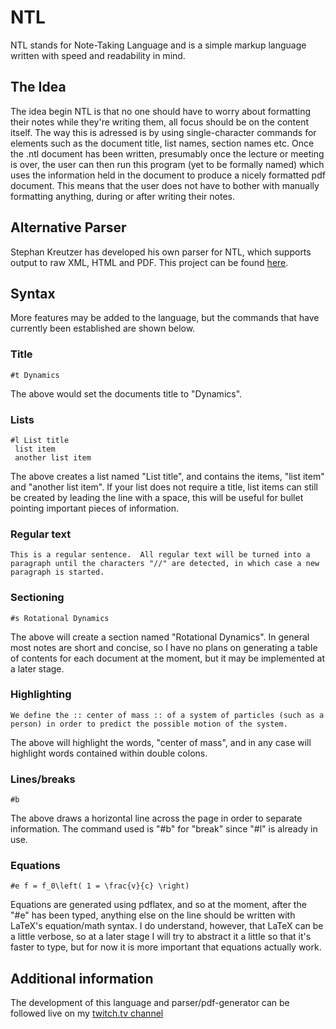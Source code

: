 # NTL
NTL stands for Note-Taking Language and is a simple markup language written with speed and readability in mind.

## The Idea
The idea begin NTL is that no one should have to worry about formatting their notes while they're writing them, all focus should be on the content itself.
The way this is adressed is by using single-character commands for elements such as the document title, list names, section names etc. 
Once the .ntl document has been written, presumably once the lecture or meeting is over, the user can then run this program (yet to be formally named) which uses the information held in the document to produce a nicely formatted pdf document.
This means that the user does not have to bother with manually formatting anything, during or after writing their notes.

## Alternative Parser
Stephan Kreutzer has developed his own parser for NTL, which supports output to raw XML, HTML and PDF.  This project can be found [here](https://github.com/publishing-systems/ntl).

## Syntax
More features may be added to the language, but the commands that have currently been established are shown below.

### Title
```
#t Dynamics
```
The above would set the documents title to "Dynamics".

### Lists
```
#l List title
 list item
 another list item
```
The above creates a list named "List title", and contains the items, "list item" and "another list item".
If your list does not require a title, list items can still be created by leading the line with a space, this will be useful for bullet pointing important pieces of information.

### Regular text
```
This is a regular sentence.  All regular text will be turned into a paragraph until the characters "//" are detected, in which case a new paragraph is started.
```
### Sectioning
```
#s Rotational Dynamics
```
The above will create a section named "Rotational Dynamics".  In general most notes are short and concise, so I have no plans on generating a table of contents for each document at the moment, but it may be implemented at a later stage.

### Highlighting
```
We define the :: center of mass :: of a system of particles (such as a person) in order to predict the possible motion of the system.
```
The above will highlight the words, "center of mass", and in any case will highlight words contained within double colons.

### Lines/breaks
```
#b
```
The above draws a horizontal line across the page in order to separate information.  The command used is "#b" for "break" since "#l" is already in use.

### Equations
```
#e f = f_0\left( 1 = \frac{v}{c} \right)
```
Equations are generated using pdflatex, and so at the moment, after the "#e" has been typed, anything else on the line should be written with LaTeX's equation/math syntax.  I do understand, however, that LaTeX can be a little verbose, so at a later stage I will try to abstract it a little so that it's faster to type, but for now it is more important that equations actually work.

## Additional information
The development of this language and parser/pdf-generator can be followed live on my [twitch.tv channel](https://www.twitch.tv/that__guy2)
